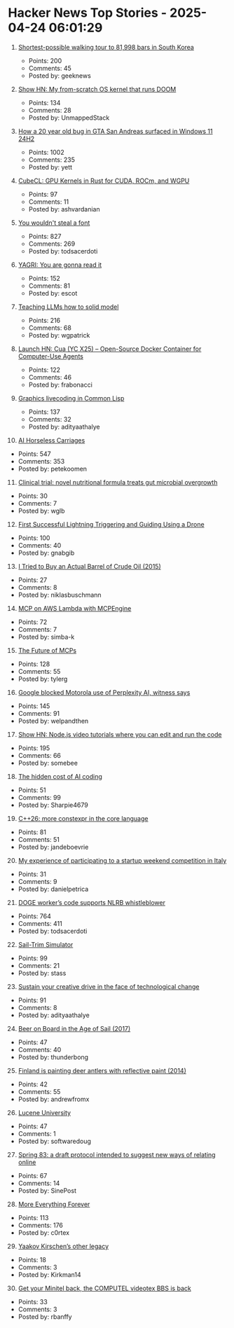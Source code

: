 # Hacker News Top Stories - 2025-04-24 06:01:29

1. [Shortest-possible walking tour to 81,998 bars in South Korea](https://www.math.uwaterloo.ca/tsp/korea/index.html)
   - Points: 200
   - Comments: 45
   - Posted by: geeknews

2. [Show HN: My from-scratch OS kernel that runs DOOM](https://github.com/UnmappedStack/TacOS)
   - Points: 134
   - Comments: 28
   - Posted by: UnmappedStack

3. [How a 20 year old bug in GTA San Andreas surfaced in Windows 11 24H2](https://cookieplmonster.github.io/2025/04/23/gta-san-andreas-win11-24h2-bug/)
   - Points: 1002
   - Comments: 235
   - Posted by: yett

4. [CubeCL: GPU Kernels in Rust for CUDA, ROCm, and WGPU](https://github.com/tracel-ai/cubecl)
   - Points: 97
   - Comments: 11
   - Posted by: ashvardanian

5. [You wouldn't steal a font](https://fedi.rib.gay/notes/a6xqityngfubsz0f)
   - Points: 827
   - Comments: 269
   - Posted by: todsacerdoti

6. [YAGRI: You are gonna read it](https://www.scottantipa.com/yagri)
   - Points: 152
   - Comments: 81
   - Posted by: escot

7. [Teaching LLMs how to solid model](https://willpatrick.xyz/technology/2025/04/23/teaching-llms-how-to-solid-model.html)
   - Points: 216
   - Comments: 68
   - Posted by: wgpatrick

8. [Launch HN: Cua (YC X25) – Open-Source Docker Container for Computer-Use Agents](https://github.com/trycua/cua)
   - Points: 122
   - Comments: 46
   - Posted by: frabonacci

9. [Graphics livecoding in Common Lisp](https://kevingal.com/blog/cl-livecoding.html)
   - Points: 137
   - Comments: 32
   - Posted by: adityaathalye

10. [AI Horseless Carriages](https://koomen.dev/essays/horseless-carriages/)
   - Points: 547
   - Comments: 353
   - Posted by: petekoomen

11. [Clinical trial: novel nutritional formula treats gut microbial overgrowth](https://medicalxpress.com/news/2025-04-clinical-trial-nutritional-formula-effectively.html)
   - Points: 30
   - Comments: 7
   - Posted by: wglb

12. [First Successful Lightning Triggering and Guiding Using a Drone](https://group.ntt/en/newsrelease/2025/04/18/250418a.html)
   - Points: 100
   - Comments: 40
   - Posted by: gnabgib

13. [I Tried to Buy an Actual Barrel of Crude Oil (2015)](https://www.bloomberg.com/news/articles/2015-11-03/that-time-i-tried-to-buy-some-crude-oil)
   - Points: 27
   - Comments: 8
   - Posted by: niklasbuschmann

14. [MCP on AWS Lambda with MCPEngine](https://www.featureform.com/post/deploy-mcp-on-aws-lambda-with-mcpengine)
   - Points: 72
   - Comments: 7
   - Posted by: simba-k

15. [The Future of MCPs](https://iamcharliegraham.substack.com/publish/post/161906169)
   - Points: 128
   - Comments: 55
   - Posted by: tylerg

16. [Google blocked Motorola use of Perplexity AI, witness says](https://www.bloomberg.com/news/articles/2025-04-23/perplexity-executive-says-google-blocked-motorola-s-use-of-ai-assistant)
   - Points: 145
   - Comments: 91
   - Posted by: welpandthen

17. [Show HN: Node.js video tutorials where you can edit and run the code](undefined)
   - Points: 195
   - Comments: 66
   - Posted by: somebee

18. [The hidden cost of AI coding](https://terriblesoftware.org/2025/04/23/the-hidden-cost-of-ai-coding/)
   - Points: 51
   - Comments: 99
   - Posted by: Sharpie4679

19. [C++26: more constexpr in the core language](https://www.sandordargo.com/blog/2025/04/23/cpp26-constexpr-language-changes)
   - Points: 81
   - Comments: 51
   - Posted by: jandeboevrie

20. [My experience of participating to a startup weekend competition in Italy](https://danielpetrica.com/my-experience-of-participating-to-a-startup-weekend-competition-in-italy/)
   - Points: 31
   - Comments: 9
   - Posted by: danielpetrica

21. [DOGE worker’s code supports NLRB whistleblower](https://krebsonsecurity.com/2025/04/doge-workers-code-supports-nlrb-whistleblower/)
   - Points: 764
   - Comments: 411
   - Posted by: todsacerdoti

22. [Sail-Trim Simulator](https://simulator.atterwind.info/)
   - Points: 99
   - Comments: 21
   - Posted by: stass

23. [Sustain your creative drive in the face of technological change](https://thecreativeindependent.com/people/multi-disciplinary-artist-jack-rusher-on-the-need-to-sustain-your-creative-drive-in-the-face-of-technological-change/)
   - Points: 91
   - Comments: 8
   - Posted by: adityaathalye

24. [Beer on Board in the Age of Sail (2017)](https://blog.library.si.edu/blog/2017/08/02/beer-board-age-sail/)
   - Points: 47
   - Comments: 40
   - Posted by: thunderbong

25. [Finland is painting deer antlers with reflective paint (2014)](https://www.smithsonianmag.com/smart-news/avoid-deer-strikes-finland-painting-deer-antlers-reflective-paint-180949792/)
   - Points: 42
   - Comments: 55
   - Posted by: andrewfromx

26. [Lucene University](https://github.com/msfroh/lucene-university)
   - Points: 47
   - Comments: 1
   - Posted by: softwaredoug

27. [Spring 83: a draft protocol intended to suggest new ways of relating online](https://github.com/robinsloan/spring-83)
   - Points: 67
   - Comments: 14
   - Posted by: SinePost

28. [More Everything Forever](https://www.nytimes.com/2025/04/23/books/review/more-everything-forever-adam-becker.html)
   - Points: 113
   - Comments: 176
   - Posted by: c0rtex

29. [Yaakov Kirschen’s other legacy](https://www.jns.org/yaakov-kirschens-other-legacy/)
   - Points: 18
   - Comments: 3
   - Posted by: Kirkman14

30. [Get your Minitel back, the COMPUTEL videotex BBS is back](https://cq94.medium.com/get-your-minitels-back-the-computel-videotex-bbs-is-back-1d8c42f1ea17)
   - Points: 33
   - Comments: 3
   - Posted by: rbanffy

